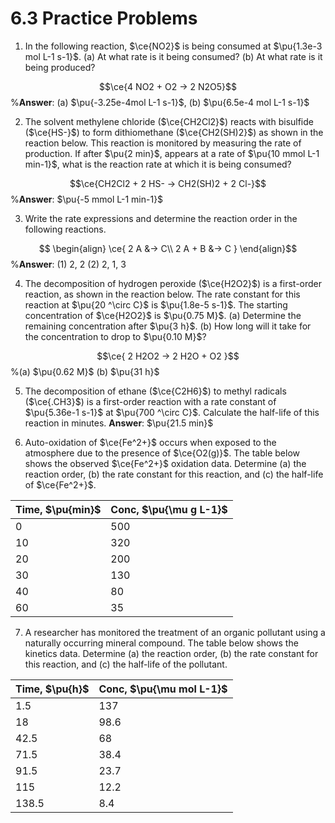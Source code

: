 # 6.3 Practice Problems

1. In the following reaction, $\ce{NO2}$ is being consumed at $\pu{1.3e-3 mol L-1 s-1}$. (a)  At what rate is it being consumed? (b) At what rate is it being produced? 

$$\ce{4 NO2 + O2 -> 2 N2O5}$$
%**Answer**: (a) $\pu{-3.25e-4mol L-1 s-1}$, (b) $\pu{6.5e-4 mol L-1 s-1}$
 
2. The solvent methylene chloride ($\ce{CH2Cl2}$) reacts with bisulfide ($\ce{HS-}$) to form dithiomethane ($\ce{CH2(SH)2}$) as shown in the reaction below. This reaction is monitored by measuring the rate of production. If after $\pu{2 min}$, appears at a rate of $\pu{10 mmol L-1 min-1}$, what is the reaction rate at which it is being consumed?

$$\ce{CH2Cl2 + 2 HS- -> CH2(SH)2 + 2 Cl-}$$
%**Answer**: $\pu{-5 mmol L-1 min-1}$

3. Write the rate expressions and determine the reaction order in the following reactions.

$$
\begin{align}
\ce{
2 A &-> C\\
2 A + B &-> C
}
\end{align}$$
%**Answer**: (1) 2, 2 (2) 2, 1, 3

4. The decomposition of hydrogen peroxide ($\ce{H2O2}$) is a first-order reaction, as shown in the reaction below. The rate constant for this reaction at $\pu{20 ^\circ C}$ is $\pu{1.8e-5 s-1}$. The starting concentration of $\ce{H2O2}$ is $\pu{0.75 M}$. (a) Determine the remaining concentration after $\pu{3 h}$.   (b) How long will it take for the concentration to drop to $\pu{0.10 M}$?

$$\ce{
2 H2O2 -> 2 H2O + O2
}$$
%(a) $\pu{0.62 M}$ (b) $\pu{31 h}$

5. The decomposition of ethane ($\ce{C2H6}$) to methyl radicals ($\ce{.CH3}$) is a first-order reaction with a rate constant of $\pu{5.36e-1 s-1}$ at $\pu{700 ^\circ C}$. Calculate the half-life of this reaction in minutes. **Answer**: $\pu{21.5 min}$

6. Auto-oxidation of $\ce{Fe^2+}$ occurs when exposed to the atmosphere due to the presence of $\ce{O2(g)}$. The table below shows the observed $\ce{Fe^2+}$ oxidation data. Determine (a) the reaction order, (b) the rate constant for this reaction, and (c) the half-life of $\ce{Fe^2+}$.

| Time, $\pu{min}$ | Conc, $\pu{\mu g L-1}$ |
|-----------|----------------------------------|
| 0         | 500                              |
| 10        | 320                              |
| 20        | 200                              |
| 30        | 130                              |
| 40        | 80                               |
| 60        | 35                               |

7. A researcher has monitored the treatment of an organic pollutant using a naturally occurring mineral compound. The table below shows the kinetics data. Determine (a) the reaction order, (b) the rate constant for this reaction, and (c) the half-life of the pollutant.

| Time, $\pu{h}$ | Conc, $\pu{\mu mol L-1}$ |
|---------|-------------------------|
| 1.5     | 137                     |
| 18      | 98.6                    |
| 42.5    | 68                      |
| 71.5    | 38.4                    |
| 91.5    | 23.7                    |
| 115     | 12.2                    |
| 138.5   | 8.4                     |

